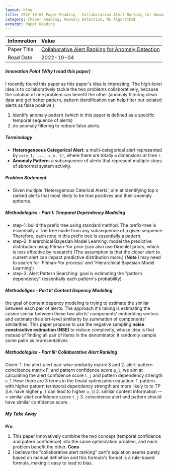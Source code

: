```yaml
---
layout: blog
title: 2022-10-04 Paper Reading - Collaboration Alert Ranking for Anomaly Detection
category: [Paper Reading, Anomaly Detection, ML Algorithm]
excerpt: Paper Reading
---
```



| Infomration             | Value                                                                                                                                                                                                  |
|:------------------------|:-------------------------------------------------------------------------------------------------------------------------------------------------------------------------------------------------------|
| Paper Title            | [Collaborative Alert Ranking for Anomaly Detection](https://arxiv.org/abs/1612.07736)|
| Read Date                    | 2022-10-04                                                                                                                                                                    |


##### Innovation Point (Why I read this paper)
I recently found this paper as this paper's idea is interesting. The high-level idea is to collaboratively tackle the two problems collaboratively, because the solution of one problem can benefit the other (anomaly filtering clean data and get better pattern, pattern identification can help filter out isolated alerts as false positive.)
1. identify anomaly pattern (which in this paper is defined as a specific temporal sequence of alerts)
2. do anomaly filtering to reduce false alerts.

##### Terminology
- **Heterogeneous Categorical Alert**: a multi-categorical alert represented by `a=(v_1, ..., v_m, t)`, where there are totally `m` dimensions at time `t`.
- **Anomaly Pattern**: a subsequence of alerts that represent multiple steps of abnormal system activity.

##### Problem Statement
- Given multiple 'Heterogenous Caterical Alerts', aim at identifying top `K` ranked alerts that most likely to be true positives and their anomaly aptterns.

##### Methodologies - Part I: Temporal Dependency Modeling
- step-1: build the prefix tree using standard method. The prefix-tree is essentially a Trie tree made from any subsequence of a given sequence. Therefore, each note in this prefix tree is essentially a pattern.
- step-2: hierarchical Bayesian Model Learning: model the predictive distribution using Pitman-Yor prior (can also use Dirichlet priors, which is less effective by research) (The assumption is that the closer alert to current alert can impact predictive distribution more.) (**Note** I may need to search for 'Pitman-Yor process' and 'Hierarchical Bayesian Model Learning')
- step-3: Alert Pattern Searching: goal is estimating the "pattern dependency" (essentially each pattern's probability)

##### Methodoliges - Part II: Content Depency Modeling
the goal of content depency modeling is trying to estimate the similar between each pair of alerts. The approach it's taking is estimating the cosine similar between these two alerts' components' embedding vectors and estimate the alert-level similarity by summation of components' similarities. This paper propose to use the negative sampling **noise constractive estimation (NSE)** to reduce complexity, whose idea is that  instead of finding all pair of items in the denominator, it randomly sample some pairs as representatives.


##### Methodologies - Part III: Collaborative Alert Ranking
Given: 1. the alert-alert pair-wise similarity matrix S and 2. alert-pattern coincidence matrix F, and pattern confidence score `p_l`, we aim at calculating the alert confidence score `t_j` and pattern dependency strength `u_l`
How: there are 3 terms in the finalal optimization equation: 1. pattern with higher pattern termporal dependency strength are more likely to to TP (i.e. have higher `p_l` can lead to higher `u_l`) 2. similar content information --> similar alert confidence score `t_j` 3. coincidence alert and pattern should have similar confidence score.


##### My Take Away
**Pro**
1. This paper innovatively combine the two concept (temporal confidence and patern confidence) into the same optimization problem, and each problem benefit the other. 
**Cons**
1. I believe the "collaborative alert ranking" part's equiation seems purely based on manual definition and this formula's format is a rule-based formula, making it easy to lead to bias. 
